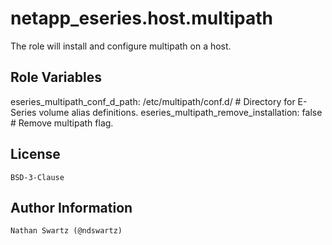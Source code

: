 netapp_eseries.host.multipath
=========
The role will install and configure multipath on a host.

Role Variables
--------------
eseries_multipath_conf_d_path: /etc/multipath/conf.d/    # Directory for E-Series volume alias definitions.
eseries_multipath_remove_installation: false             # Remove multipath flag.

License
-------
    BSD-3-Clause

Author Information
------------------
    Nathan Swartz (@ndswartz)